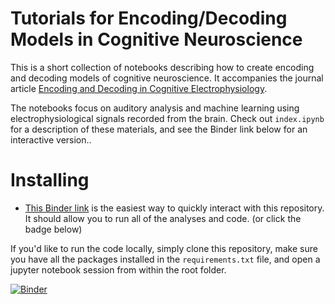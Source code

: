 # Tutorials for Encoding/Decoding Models in Cognitive Neuroscience
This is a short collection of notebooks describing how to create encoding and decoding models of cognitive neuroscience. It accompanies the journal article [Encoding and Decoding in Cognitive Electrophysiology](https://www.frontiersin.org/articles/10.3389/fnsys.2017.00061/full).

The notebooks focus on auditory analysis and machine learning using electrophysiological signals recorded from the brain. Check out `index.ipynb` for a description of these materials, and see the Binder link below for an interactive version..

# Installing
* [This Binder link](http://beta.mybinder.org/v2/gh/choldgraf/paper-encoding_decoding_electrophysiology/f2d32d5?filepath=index.ipynb) is the easiest way to quickly interact with this repository. It should allow you to run all of the analyses and code. (or click the badge below)

If you'd like to run the code locally, simply clone this repository, make sure you have all the packages installed in the `requirements.txt` file, and open a jupyter notebook session from within the root folder.

[![Binder](http://mybinder.org/badge.svg)](http://mybinder.org/v2/gh/choldgraf/paper-encoding_decoding_electrophysiology/f2d32d5?filepath=index.ipynb)
